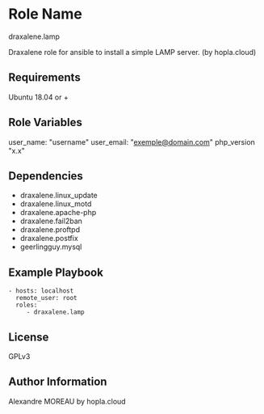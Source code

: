 Role Name
=========
draxalene.lamp


Draxalene role for ansible to install a simple LAMP server. (by hopla.cloud)

Requirements
------------

Ubuntu 18.04 or +

Role Variables
--------------

user_name: "username"
user_email: "exemple@domain.com"
php_version "x.x"

Dependencies
------------

- draxalene.linux_update
- draxalene.linux_motd
- draxalene.apache-php
- draxalene.fail2ban
- draxalene.proftpd
- draxalene.postfix
- geerlingguy.mysql


Example Playbook
----------------

    - hosts: localhost
      remote_user: root
      roles:
         - draxalene.lamp

License
-------

GPLv3

Author Information
------------------

Alexandre MOREAU by hopla.cloud
